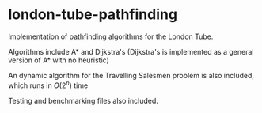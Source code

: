 # london-tube-pathfinding
Implementation of pathfinding algorithms for the London Tube.  
  
Algorithms include A* and Dijkstra's (Dijkstra's is implemented as a general version of A* with no heuristic)  
  
An dynamic algorithm for the Travelling Salesmen problem is also included, which runs in $O(2^n)$ time  
  
Testing and benchmarking files also included.
